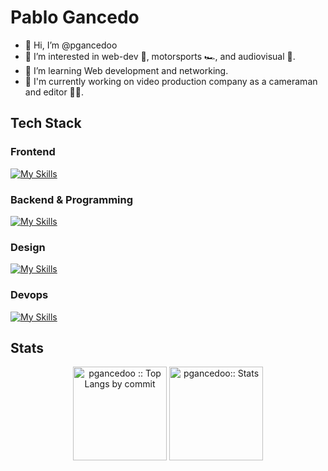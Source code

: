 # Pablo Gancedo


- 👋 Hi, I’m @pgancedoo
- 👀 I’m interested in web-dev 🤖, motorsports 🏎️, and audiovisual 🎥.
- 🌱 I’m learning Web development and networking.
- 🔧 I'm currently working on video production company as a cameraman and editor ✌🏻.


## Tech Stack

<span width="45%">

### Frontend

[![My Skills](https://skillicons.dev/icons?i=html,css,bootstrap,js,jquery)](https://skillicons.dev)

</span>
<span width="45%">
 
  
### Backend & Programming
 

[![My Skills](https://skillicons.dev/icons?i=java,mysql,php,larevel,symfony)](https://skillicons.dev)

</span>

### Design

[![My Skills](https://skillicons.dev/icons?i=pr,ae,au,ai,ps,xd,figma)](https://skillicons.dev)

### Devops

[![My Skills](https://skillicons.dev/icons?i=linux,docker,git,github,vercel,vite,wordpress)](https://skillicons.dev)

## Stats

<p align="center">
  <img height="150" src="https://github-profile-summary-cards.vercel.app/api/cards/most-commit-language?username=pgancedoo&theme=dracula&layout=compact&hide_border=true"
          alt="pgancedoo :: Top Langs by commit" />
<img height="150" src="http://github-profile-summary-cards.vercel.app/api/cards/stats?username=pgancedoo&theme=dracula"
          alt="pgancedoo:: Stats" />
